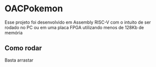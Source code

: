 # OACPokemon
Esse projeto foi desenvolvido em Assembly RISC-V com o intuito de ser rodado no PC ou em uma placa FPGA utilizando menos de 128Kb de memória
## Como rodar ##
Basta arrastar 
